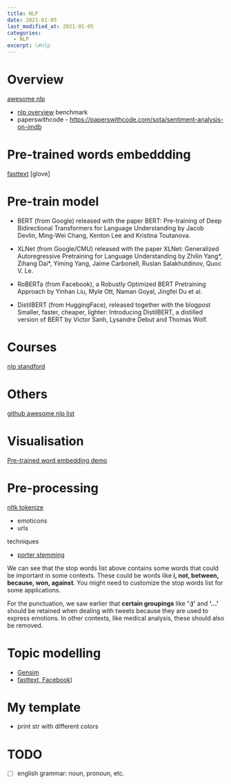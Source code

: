 ```yaml
---
title: NLP 
date: 2021-01-05
last_modified_at: 2021-01-05
categories:
  - NLP
excerpt: \#nlp
---
```



# Overview

[awesome nlp](https://github.com/keon/awesome-nlp)
  - [nlp overview](https://nlpoverview.com/)
benchmark 
  - paperswithcode - https://paperswithcode.com/sota/sentiment-analysis-on-imdb



# Pre-trained words embeddding

[fasttext](https://fasttext.cc/docs/en/english-vectors.html)
[glove]

# Pre-train model

- BERT (from Google) released with the paper BERT: Pre-training of Deep Bidirectional Transformers for Language Understanding by Jacob Devlin, Ming-Wei Chang, Kenton Lee and Kristina Toutanova.
- XLNet (from Google/CMU) released with the paper XLNet: Generalized Autoregressive Pretraining for Language Understanding by Zhilin Yang*, Zihang Dai*, Yiming Yang, Jaime Carbonell, Ruslan Salakhutdinov, Quoc V. Le.

- RoBERTa (from Facebook), a Robustly Optimized BERT Pretraining Approach by Yinhan Liu, Myle Ott, Naman Goyal, Jingfei Du et al.

- DistilBERT (from HuggingFace), released together with the blogpost Smaller, faster, cheaper, lighter: Introducing DistilBERT, a distilled version of BERT by Victor Sanh, Lysandre Debut and Thomas Wolf.

# Courses

[nlp standford](https://www.youtube.com/playlist?list=PLoROMvodv4rOSH4v6133s9LFPRHjEmbmJ)

# Others

[github awesome nlp list](https://github.com/keon/awesome-nlp#videos-and-online-courses)

# Visualisation

[Pre-trained word embedding demo](https://ronxin.github.io/wevi/)

# Pre-processing

[nltk tokenize](https://www.nltk.org/api/nltk.tokenize.html#module-nltk.tokenize.casual)

- emoticons
- urls

techniques
- [porter stemming](https://www.nltk.org/api/nltk.stem.html#module-nltk.stem.porter)

We can see that the stop words list above contains some words that could be important in some contexts. These could be words like **i, not, between, because, won, against**. You might need to customize the stop words list for some applications. 

For the punctuation, we saw earlier that **certain groupings** like **':)'** and **'...'** should be retained when dealing with tweets because they are used to express emotions. In other contexts, like medical analysis, these should also be removed.

# Topic modelling 

- [Gensim](https://radimrehurek.com/gensim/models/word2vec.html)
- [fasttext, Facebook](https://fasttext.cc/))
  
# My template

- print str with different colors

# TODO

- [ ] english grammar: noun, pronoun, etc.